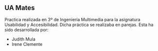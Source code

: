 ## UA Mates

Practica realizada en 3º de Ingeniería Multimedia para la asignatura Usabilidad y Accesibilidad. Dicha práctica se realizaba en parejas. Esta ha sido desarrollada por:
* Judith Mula
* Irene Clemente

